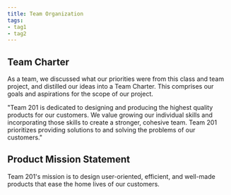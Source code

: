```yaml
---
title: Team Organization
tags:
- tag1
- tag2
---
```


## Team Charter

As a team, we discussed what our priorities were from this class and team project, and distilled our ideas into a Team Charter. This comprises our goals and aspirations for the scope of our project.

"Team 201 is dedicated to designing and producing the highest quality products for our customers. We value growing our individual skills and incorporating those skills to create a stronger, cohesive team. Team 201 prioritizes providing solutions to and solving the problems of our customers."


## Product Mission Statement

Team 201's mission is to design user-oriented, efficient, and well-made products that ease the home lives of our customers.
